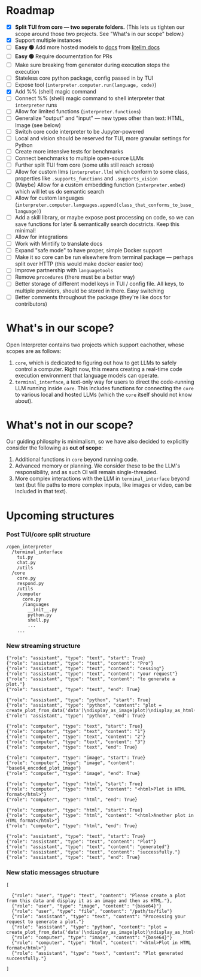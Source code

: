 # Roadmap

- [x] **Split TUI from core — two seperate folders.** (This lets us tighten our scope around those two projects. See "What's in our scope" below.)
- [x] Support multiple instances
- [ ] **Easy 🟢** Add more hosted models to [docs](https://github.com/KillianLucas/open-interpreter/tree/main/docs/language-model-setup/hosted-models) from [litellm docs](https://docs.litellm.ai/docs/)
- [ ] **Easy 🟢** Require documentation for PRs
- [ ] Make sure breaking from generator during execution stops the execution
- [ ] Stateless core python package, config passed in by TUI
- [ ] Expose tool (`interpreter.computer.run(language, code)`)
- [x] Add %% (shell) magic command
- [ ] Connect %% (shell) magic command to shell interpreter that `interpreter` runs
- [ ] Allow for limited functions (`interpreter.functions`)
- [ ] Generalize "output" and "input" — new types other than text: HTML, Image (see below)
- [ ] Switch core code interpreter to be Jupyter-powered
- [ ] Local and vision should be reserved for TUI, more granular settings for Python
- [ ] Create more intensive tests for benchmarks
- [ ] Connect benchmarks to multiple open-source LLMs
- [ ] Further split TUI from core (some utils still reach across)
- [ ] Allow for custom llms (`interpreter.llm`) which conform to some class, properties like `.supports_functions` and `.supports_vision`
- [ ] (Maybe) Allow for a custom embedding function (`interpreter.embed`) which will let us do semantic search
- [ ] Allow for custom languages (`interpreter.computer.languages.append(class_that_conforms_to_base_language)`)
- [ ] Add a skill library, or maybe expose post processing on code, so we can save functions for later & semantically search docstricts. Keep this minimal!
- [ ] Allow for integrations
- [ ] Work with Mintlify to translate docs
- [ ] Expand "safe mode" to have proper, simple Docker support
- [ ] Make it so core can be run elsewhere from terminal package — perhaps split over HTTP (this would make docker easier too)
- [ ] Improve partnership with `languagetools`
- [ ] Remove `procedures` (there must be a better way)
- [ ] Better storage of different model keys in TUI / config file. All keys, to multiple providers, should be stored in there. Easy switching
- [ ] Better comments throughout the package (they're like docs for contributors)

# What's in our scope?

Open Interpreter contains two projects which support eachother, whose scopes are as follows:

1. `core`, which is dedicated to figuring out how to get LLMs to safely control a computer. Right now, this means creating a real-time code execution environment that language models can operate.
2. `terminal_interface`, a text-only way for users to direct the code-running LLM running inside `core`. This includes functions for connecting the `core` to various local and hosted LLMs (which the `core` itself should not know about).

# What's not in our scope?

Our guiding philosphy is minimalism, so we have also decided to explicitly consider the following as **out of scope**:

1. Additional functions in `core` beyond running code.
2. Advanced memory or planning. We consider these to be the LLM's responsibility, and as such OI will remain single-threaded.
3. More complex interactions with the LLM in `terminal_interface` beyond text (but file paths to more complex inputs, like images or video, can be included in that text).

# Upcoming structures

### Post TUI/core split structure

```
/open_interpreter
  /terminal_interface
    tui.py
    chat.py
    /utils
  /core
    core.py
    respond.py
    /utils
    /computer
      core.py
      /languages
        __init__.py
        python.py
        shell.py
        ...
    ...
```

### New streaming structure

```
{"role": "assistant", "type": "text", "start": True}
{"role": "assistant", "type": "text", "content": "Pro"}
{"role": "assistant", "type": "text", "content": "cessing"}
{"role": "assistant", "type": "text", "content": "your request"}
{"role": "assistant", "type": "text", "content": "to generate a plot."}
{"role": "assistant", "type": "text", "end": True}  

{"role": "assistant", "type": "python", "start": True}
{"role": "assistant", "type": "python", "content": "plot = create_plot_from_data('data')\ndisplay_as_image(plot)\ndisplay_as_html(plot)"}
{"role": "assistant", "type": "python", "end": True}

{"role": "computer", "type": "text", "start": True}
{"role": "computer", "type": "text", "content": "1"}
{"role": "computer", "type": "text", "content": "2"}
{"role": "computer", "type": "text", "content": "3"}
{"role": "computer", "type": "text", "end": True}

{"role": "computer", "type": "image", "start": True}
{"role": "computer", "type": "image", "content": "base64_encoded_plot_image"}
{"role": "computer", "type": "image", "end": True}

{"role": "computer", "type": "html", "start": True}
{"role": "computer", "type": "html", "content": "<html>Plot in HTML format</html>"}
{"role": "computer", "type": "html", "end": True}

{"role": "computer", "type": "html", "start": True}
{"role": "computer", "type": "html", "content": "<html>Another plot in HTML format</html>"}
{"role": "computer", "type": "html", "end": True}

{"role": "assistant", "type": "text", "start": True}
{"role": "assistant", "type": "text", "content": "Plot"}
{"role": "assistant", "type": "text", "content": "generated"}
{"role": "assistant", "type": "text", "content": "successfully."}
{"role": "assistant", "type": "text", "end": True}
```

### New static messages structure

```
[

  {"role": "user", "type": "text", "content": "Please create a plot from this data and display it as an image and then as HTML."},
  {"role": "user", "type": "image", "content": "{base64}"}
  {"role": "user", "type": "file", "content": "/path/to/file"}
  {"role": "assistant", "type": "text", "content": "Processing your request to generate a plot."}
  {"role": "assistant", "type": "python", "content": "plot = create_plot_from_data('data')\ndisplay_as_image(plot)\ndisplay_as_html(plot)"}
  {"role": "computer", "type": "image", "content": "{base64}"}
  {"role": "computer", "type": "html", "content": "<html>Plot in HTML format</html>"}
  {"role": "assistant", "type": "text", "content": "Plot generated successfully."}

]
```

